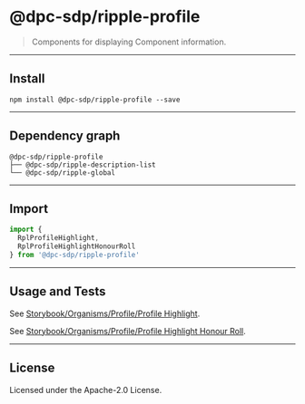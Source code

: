 <!-- GENERATED_DOCS -->
# @dpc-sdp/ripple-profile

> Components for displaying Component information.

--------------------------------------------------------------------------------

## Install

```shell
npm install @dpc-sdp/ripple-profile --save
```

--------------------------------------------------------------------------------

## Dependency graph

```shell
@dpc-sdp/ripple-profile
├── @dpc-sdp/ripple-description-list
└── @dpc-sdp/ripple-global
```

--------------------------------------------------------------------------------

## Import

```js
import {
  RplProfileHighlight,
  RplProfileHighlightHonourRoll
} from '@dpc-sdp/ripple-profile'
```

--------------------------------------------------------------------------------

## Usage and Tests

See [Storybook/Organisms/Profile/Profile Highlight](https://ripple.sdp.vic.gov.au/?path=/story/organisms-profile--profile-highlight).

See [Storybook/Organisms/Profile/Profile Highlight Honour Roll](https://ripple.sdp.vic.gov.au/?path=/story/organisms-profile--profile-highlight-honour-roll).

--------------------------------------------------------------------------------

## License

Licensed under the Apache-2.0 License.
<!-- /GENERATED_DOCS -->
